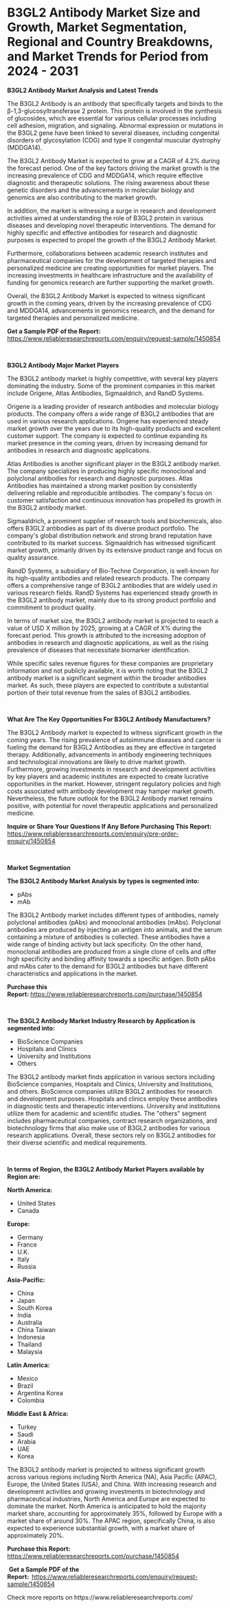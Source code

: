 <p><h1>B3GL2 Antibody Market Size and Growth, Market Segmentation, Regional and Country Breakdowns, and Market Trends for Period from 2024 -  2031</h1></p><p><strong>B3GL2 Antibody Market Analysis and Latest Trends</strong></p>
<p><p>The B3GL2 Antibody is an antibody that specifically targets and binds to the β-1,3-glucosyltransferase 2 protein. This protein is involved in the synthesis of glucosides, which are essential for various cellular processes including cell adhesion, migration, and signaling. Abnormal expression or mutations in the B3GL2 gene have been linked to several diseases, including congenital disorders of glycosylation (CDG) and type II congenital muscular dystrophy (MDDGA14).</p><p>The B3GL2 Antibody Market is expected to grow at a CAGR of 4.2% during the forecast period. One of the key factors driving the market growth is the increasing prevalence of CDG and MDDGA14, which require effective diagnostic and therapeutic solutions. The rising awareness about these genetic disorders and the advancements in molecular biology and genomics are also contributing to the market growth.</p><p>In addition, the market is witnessing a surge in research and development activities aimed at understanding the role of B3GL2 protein in various diseases and developing novel therapeutic interventions. The demand for highly specific and effective antibodies for research and diagnostic purposes is expected to propel the growth of the B3GL2 Antibody Market.</p><p>Furthermore, collaborations between academic research institutes and pharmaceutical companies for the development of targeted therapies and personalized medicine are creating opportunities for market players. The increasing investments in healthcare infrastructure and the availability of funding for genomics research are further supporting the market growth.</p><p>Overall, the B3GL2 Antibody Market is expected to witness significant growth in the coming years, driven by the increasing prevalence of CDG and MDDGA14, advancements in genomics research, and the demand for targeted therapies and personalized medicine.</p></p>
<p><strong>Get a Sample PDF of the Report:&nbsp;</strong> <a href="https://www.reliableresearchreports.com/enquiry/request-sample/1450854">https://www.reliableresearchreports.com/enquiry/request-sample/1450854</a></p>
<p>&nbsp;</p>
<p><strong>B3GL2 Antibody Major Market Players</strong></p>
<p><p>The B3GL2 antibody market is highly competitive, with several key players dominating the industry. Some of the prominent companies in this market include Origene, Atlas Antibodies, Sigmaaldrich, and RandD Systems.</p><p>Origene is a leading provider of research antibodies and molecular biology products. The company offers a wide range of B3GL2 antibodies that are used in various research applications. Origene has experienced steady market growth over the years due to its high-quality products and excellent customer support. The company is expected to continue expanding its market presence in the coming years, driven by increasing demand for antibodies in research and diagnostic applications.</p><p>Atlas Antibodies is another significant player in the B3GL2 antibody market. The company specializes in producing highly specific monoclonal and polyclonal antibodies for research and diagnostic purposes. Atlas Antibodies has maintained a strong market position by consistently delivering reliable and reproducible antibodies. The company's focus on customer satisfaction and continuous innovation has propelled its growth in the B3GL2 antibody market.</p><p>Sigmaaldrich, a prominent supplier of research tools and biochemicals, also offers B3GL2 antibodies as part of its diverse product portfolio. The company's global distribution network and strong brand reputation have contributed to its market success. Sigmaaldrich has witnessed significant market growth, primarily driven by its extensive product range and focus on quality assurance.</p><p>RandD Systems, a subsidiary of Bio-Techne Corporation, is well-known for its high-quality antibodies and related research products. The company offers a comprehensive range of B3GL2 antibodies that are widely used in various research fields. RandD Systems has experienced steady growth in the B3GL2 antibody market, mainly due to its strong product portfolio and commitment to product quality.</p><p>In terms of market size, the B3GL2 antibody market is projected to reach a value of USD X million by 2025, growing at a CAGR of X% during the forecast period. This growth is attributed to the increasing adoption of antibodies in research and diagnostic applications, as well as the rising prevalence of diseases that necessitate biomarker identification.</p><p>While specific sales revenue figures for these companies are proprietary information and not publicly available, it is worth noting that the B3GL2 antibody market is a significant segment within the broader antibodies market. As such, these players are expected to contribute a substantial portion of their total revenue from the sales of B3GL2 antibodies.</p></p>
<p>&nbsp;</p>
<p><strong>What Are The Key Opportunities For B3GL2 Antibody Manufacturers?</strong></p>
<p><p>The B3GL2 Antibody market is expected to witness significant growth in the coming years. The rising prevalence of autoimmune diseases and cancer is fueling the demand for B3GL2 Antibodies as they are effective in targeted therapy. Additionally, advancements in antibody engineering techniques and technological innovations are likely to drive market growth. Furthermore, growing investments in research and development activities by key players and academic institutes are expected to create lucrative opportunities in the market. However, stringent regulatory policies and high costs associated with antibody development may hamper market growth. Nevertheless, the future outlook for the B3GL2 Antibody market remains positive, with potential for novel therapeutic applications and personalized medicine.</p></p>
<p><strong>Inquire or Share Your Questions If Any Before Purchasing This Report:</strong> <a href="https://www.reliableresearchreports.com/enquiry/pre-order-enquiry/1450854">https://www.reliableresearchreports.com/enquiry/pre-order-enquiry/1450854</a></p>
<p>&nbsp;</p>
<p><strong>Market Segmentation</strong></p>
<p><strong>The B3GL2 Antibody Market Analysis by types is segmented into:</strong></p>
<p><ul><li>pAbs</li><li>mAb</li></ul></p>
<p><p>The B3GL2 Antibody market includes different types of antibodies, namely polyclonal antibodies (pAbs) and monoclonal antibodies (mAbs). Polyclonal antibodies are produced by injecting an antigen into animals, and the serum containing a mixture of antibodies is collected. These antibodies have a wide range of binding activity but lack specificity. On the other hand, monoclonal antibodies are produced from a single clone of cells and offer high specificity and binding affinity towards a specific antigen. Both pAbs and mAbs cater to the demand for B3GL2 antibodies but have different characteristics and applications in the market.</p></p>
<p><strong>Purchase this Report:&nbsp;</strong><a href="https://www.reliableresearchreports.com/purchase/1450854">https://www.reliableresearchreports.com/purchase/1450854</a></p>
<p>&nbsp;</p>
<p><strong>The B3GL2 Antibody Market Industry Research by Application is segmented into:</strong></p>
<p><ul><li>BioScience Companies</li><li>Hospitals and Clinics</li><li>University and Institutions</li><li>Others</li></ul></p>
<p><p>The B3GL2 antibody market finds application in various sectors including BioScience companies, Hospitals and Clinics, University and Institutions, and others. BioScience companies utilize B3GL2 antibodies for research and development purposes. Hospitals and clinics employ these antibodies in diagnostic tests and therapeutic interventions. University and institutions utilize them for academic and scientific studies. The "others" segment includes pharmaceutical companies, contract research organizations, and biotechnology firms that also make use of B3GL2 antibodies for various research applications. Overall, these sectors rely on B3GL2 antibodies for their diverse scientific and medical requirements.</p></p>
<p>&nbsp;</p>
<p><strong>In terms of Region, the B3GL2 Antibody Market Players available by Region are:</strong></p>
<p>
    <p> <strong> North America: </strong>
        <ul>
            <li>United States</li>
            <li>Canada</li>
        </ul>
        </p> 
    <p> <strong> Europe: </strong>
        <ul>
            <li>Germany</li>
            <li>France</li>
            <li>U.K.</li>
            <li>Italy</li>
            <li>Russia</li>
        </ul>
        </p> 
    <p> <strong> Asia-Pacific: </strong>
        <ul>
            <li>China</li>
            <li>Japan</li>
            <li>South Korea</li>
            <li>India</li>
            <li>Australia</li>
            <li>China Taiwan</li>
            <li>Indonesia</li>
            <li>Thailand</li>
            <li>Malaysia</li>
        </ul>
        </p> 
    <p> <strong> Latin America: </strong>
        <ul>
            <li>Mexico</li>
            <li>Brazil</li>
            <li>Argentina Korea</li>
            <li>Colombia</li>
        </ul>
        </p> 
    <p> <strong> Middle East & Africa: </strong>
        <ul>
            <li>Turkey</li>
            <li>Saudi</li>
            <li>Arabia</li>
            <li>UAE</li>
            <li>Korea</li>
        </ul>
    </p>
    </p>
<p><p>The B3GL2 antibody market is projected to witness significant growth across various regions including North America (NA), Asia Pacific (APAC), Europe, the United States (USA), and China. With increasing research and development activities and growing investments in biotechnology and pharmaceutical industries, North America and Europe are expected to dominate the market. North America is anticipated to hold the majority market share, accounting for approximately 35%, followed by Europe with a market share of around 30%. The APAC region, specifically China, is also expected to experience substantial growth, with a market share of approximately 20%.</p></p>
<p><strong>Purchase this Report: </strong><a href="https://www.reliableresearchreports.com/purchase/1450854">https://www.reliableresearchreports.com/purchase/1450854</a></p>
<p>&nbsp;<strong>Get a Sample PDF of the Report:&nbsp;&nbsp;</strong><a href="https://www.reliableresearchreports.com/enquiry/request-sample/1450854">https://www.reliableresearchreports.com/enquiry/request-sample/1450854</a></p>
<p><strong></strong></p>
<p>Check more reports on https://www.reliableresearchreports.com/</p>